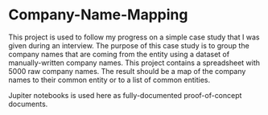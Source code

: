 # Company-Name-Mapping

This project is used to follow my progress on a simple case study that I was given during an interview.
The purpose of this case study is to group the company names that are coming from the entity using a
dataset of manually-written company names.
This project contains a spreadsheet with 5000 raw company names.
The result should be a map of the company names to their common entity or to a list of common entities. 

Jupiter notebooks is used here as fully-documented proof-of-concept documents.